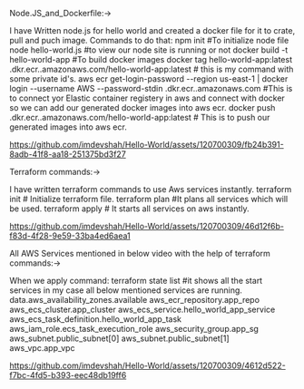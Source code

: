 Node.JS_and_Dockerfile:->

I have Written node.js for hello world and created a docker file for it to crate, pull and puch image.
Commands to do that:
npm init   #To initialize node file
node hello-world.js #to view our node site is running or not
docker build -t hello-world-app    #To build docker images
docker tag hello-world-app:latest <account-id>.dkr.ecr.<region>.amazonaws.com/hello-world-app:latest   # this is my command with some private id's. 
aws ecr get-login-password --region us-east-1 | docker login --username AWS --password-stdin <account-id>.dkr.ecr.<region>.amazonaws.com   #This is to connect yor Elastic container registery in aws and connect with docker so we can add our generated docker images into aws ecr.
 docker push <account-id>.dkr.ecr.<region>.amazonaws.com/hello-world-app:latest  # This is to push our generated images into aws ecr.


https://github.com/imdevshah/Hello-World/assets/120700309/fb24b391-8adb-41f8-aa18-251375bd3f27



Terraform commands:->

I have written terraform commands to use Aws services instantly.
terraform init   # Initialize terraform file.
terraform plan   #It plans all services which will be used.
terraform apply  # It starts all services on aws instantly.


https://github.com/imdevshah/Hello-World/assets/120700309/46d12f6b-f83d-4f28-9e59-33ba4ed6aea1



All AWS Services mentioned in below video with the help of terraform commands:->

When we apply command:
terraform state list    #it shows all the start services in my case all below mentioned services are running.
data.aws_availability_zones.available
aws_ecr_repository.app_repo
aws_ecs_cluster.app_cluster
aws_ecs_service.hello_world_app_service
aws_ecs_task_definition.hello_world_app_task
aws_iam_role.ecs_task_execution_role
aws_security_group.app_sg
aws_subnet.public_subnet[0]
aws_subnet.public_subnet[1]
aws_vpc.app_vpc


https://github.com/imdevshah/Hello-World/assets/120700309/4612d522-f7bc-4fd5-b393-eec48db19ff6
